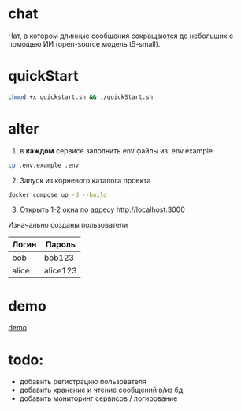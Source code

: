 # chat

Чат, в котором длинные сообщения сокращаются до небольших с помощью ИИ (open-source модель t5-small).

# quickStart
```bash
chmod +x quickstart.sh && ./quickStart.sh
```

# alter
1. в **каждом** сервисе заполнить env файлы из .env.example
```bash
cp .env.example .env
```
2. Запуск из корневого каталога проекта
```bash
docker compose up -d --build
```
3. Открыть 1-2 окна по адресу http://localhost:3000

Изначально созданы пользователи

| Логин | Пароль   |
|-------|----------|
| bob   | bob123   |
| alice | alice123 |

# demo

[demo](https://github.com/user-attachments/assets/644b1a71-561f-43b0-9275-448ec3a08036)

# todo:
- добавить регистрацию пользователя
- добавить хранение и чтение сообщений в/из бд
- добавить мониторинг сервисов / логирование
